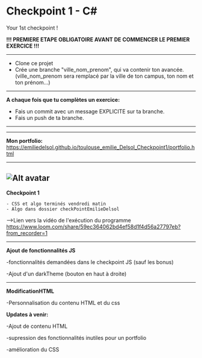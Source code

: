# Checkpoint 1 - C#

Your 1st checkpoint !

**!!! PREMIERE ETAPE OBLIGATOIRE AVANT DE COMMENCER LE PREMIER EXERCICE !!!**

---

- Clone ce projet
- Crée une branche "ville_nom_prenom", qui va contenir ton avancée. (ville_nom_prenom sera remplacé par la ville de ton campus, ton nom et ton prénom...)

---

**A chaque fois que tu complètes un exercice:**

- Fais un commit avec un message EXPLICITE sur ta branche.
- Fais un push de ta branche.


---
---
**Mon portfolio:** <https://emiliedelsol.github.io/toulouse_emilie_Delsol_Checkpoint1/portfolio.html>


---
![Alt avatar](https://emiliedelsol.github.io/toulouse_emilie_Delsol_Checkpoint1/image/avatarEmilieBgWhiteRed.jpg "avatar")
---

**Checkpoint 1**

    - CSS et algo terminés vendredi matin
    - Algo dans dossier checkPointEmilieDelsol
-->Lien vers la vidéo de l'exécution du programme https://www.loom.com/share/59ec364062bd4ef58d1f4d56a27797eb?from_recorder=1 

---
**Ajout de fonctionnalités JS**

-fonctionnalités demandées dans le checkpoint JS (sauf les bonus)

-Ajout d'un darkTheme  (bouton en haut à droite)

---
**ModificationHTML**

-Personnalisation du contenu HTML et du css


**Updates à venir:**

-Ajout de contenu HTML 

-supression des fonctionnalités inutiles pour un portfolio

-amélioration du CSS 

